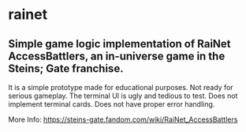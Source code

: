 # rainet

## Simple game logic implementation of RaiNet AccessBattlers, an in-universe game in the Steins; Gate franchise.

It is a simple prototype made for educational purposes. Not ready for serious gameplay. The terminal UI is ugly and tedious to test. Does not implement terminal cards. Does not have proper error handling.

More Info: https://steins-gate.fandom.com/wiki/RaiNet_AccessBattlers 
